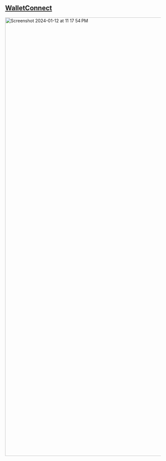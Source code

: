 ## <a href="https://web3-wallet-dapp.vercel.app/">WalletConnect</a>
<img width="1420" alt="Screenshot 2024-01-12 at 11 17 54 PM" src="https://github.com/sudo-self/web3-daap/assets/119916323/93458d19-a0e9-4e1d-97ac-10d545b43794">
